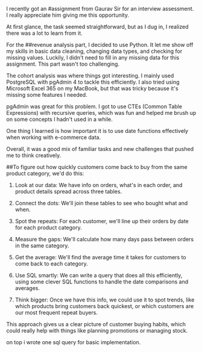 I recently got an #assignment from Gaurav Sir for an interview assessment. I really appreciate him giving me this opportunity.

At first glance, the task seemed straightforward, but as I dug in, I realized there was a lot to learn from it.

For the ##revenue analysis part, I decided to use Python. It let me show off my skills in basic data cleaning, changing data types, and checking for missing values. Luckily, I didn't need to fill in any missing data for this assignment. This part wasn't too challenging.

The cohort analysis was where things got interesting. I mainly used PostgreSQL with pgAdmin 4 to tackle this efficiently. I also tried using Microsoft Excel 365 on my MacBook, but that was tricky because it's missing some features I needed.

pgAdmin was great for this problem. I got to use CTEs (Common Table Expressions) with recursive queries, which was fun and helped me brush up on some concepts I hadn't used in a while.

One thing I learned is how important it is to use date functions effectively when working with e-commerce data.

Overall, it was a good mix of familiar tasks and new challenges that pushed me to think creatively.

##To figure out how quickly customers come back to buy from the same product category, we'd do this:

1. Look at our data: We have info on orders, what's in each order, and product details spread across three tables.

2. Connect the dots: We'll join these tables to see who bought what and when.

3. Spot the repeats: For each customer, we'll line up their orders by date for each product category.

4. Measure the gaps: We'll calculate how many days pass between orders in the same category.

5. Get the average: We'll find the average time it takes for customers to come back to each category.

6. Use SQL smartly: We can write a query that does all this efficiently, using some clever SQL functions to handle the date comparisons and averages.

7. Think bigger: Once we have this info, we could use it to spot trends, like which products bring customers back quickest, or which customers are our most frequent repeat buyers.

This approach gives us a clear picture of customer buying habits, which could really help with things like planning promotions or managing stock.

on top i wrote one sql query for basic implementation.



